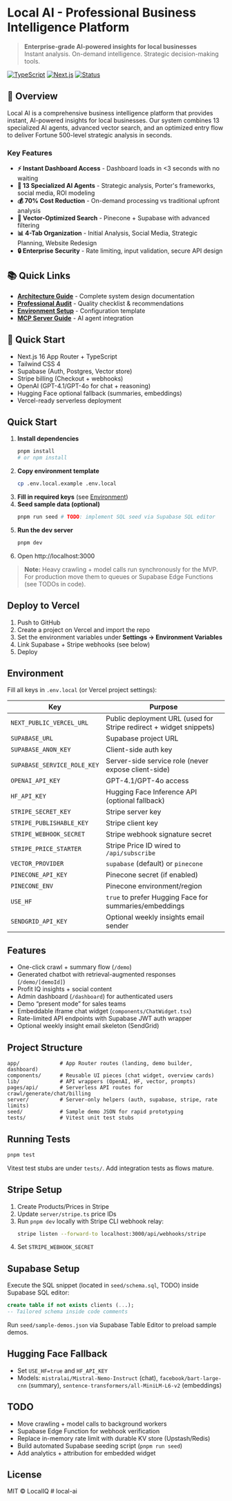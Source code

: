 # Local AI - Professional Business Intelligence Platform

> **Enterprise-grade AI-powered insights for local businesses**  
> Instant analysis. On-demand intelligence. Strategic decision-making tools.

[![TypeScript](https://img.shields.io/badge/TypeScript-5.0-blue)](https://www.typescriptlang.org/)
[![Next.js](https://img.shields.io/badge/Next.js-16.0-black)](https://nextjs.org/)
[![Status](https://img.shields.io/badge/Status-Production%20Ready-success)](https://github.com/Spydrcode/local-ai)

## 🚀 Overview

Local AI is a comprehensive business intelligence platform that provides instant, AI-powered insights for local businesses. Our system combines 13 specialized AI agents, advanced vector search, and an optimized entry flow to deliver Fortune 500-level strategic analysis in seconds.

### Key Features

- **⚡ Instant Dashboard Access** - Dashboard loads in <3 seconds with no waiting
- **🤖 13 Specialized AI Agents** - Strategic analysis, Porter's frameworks, social media, ROI modeling
- **💰 70% Cost Reduction** - On-demand processing vs traditional upfront analysis
- **🎯 Vector-Optimized Search** - Pinecone + Supabase with advanced filtering
- **📊 4-Tab Organization** - Initial Analysis, Social Media, Strategic Planning, Website Redesign
- **🔒 Enterprise Security** - Rate limiting, input validation, secure API design

## 📚 Quick Links

- **[Architecture Guide](./ARCHITECTURE.md)** - Complete system design documentation
- **[Professional Audit](./AUDIT.md)** - Quality checklist & recommendations
- **[Environment Setup](./.env.example)** - Configuration template
- **[MCP Server Guide](./.github/copilot-instructions.md)** - AI agent integration

## 🎯 Quick Start

- Next.js 16 App Router + TypeScript
- Tailwind CSS 4
- Supabase (Auth, Postgres, Vector store)
- Stripe billing (Checkout + webhooks)
- OpenAI (GPT-4.1/GPT-4o for chat + reasoning)
- Hugging Face optional fallback (summaries, embeddings)
- Vercel-ready serverless deployment

## Quick Start

1. **Install dependencies**
   ```bash
   pnpm install
   # or npm install
   ```
2. **Copy environment template**
   ```bash
   cp .env.local.example .env.local
   ```
3. **Fill in required keys** (see [Environment](#environment))
4. **Seed sample data (optional)**
   ```bash
   pnpm run seed # TODO: implement SQL seed via Supabase SQL editor
   ```
5. **Run the dev server**
   ```bash
   pnpm dev
   ```
6. Open http://localhost:3000

> **Note:** Heavy crawling + model calls run synchronously for the MVP. For production move them to queues or Supabase Edge Functions (see TODOs in code).

## Deploy to Vercel

1. Push to GitHub
2. Create a project on Vercel and import the repo
3. Set the environment variables under **Settings → Environment Variables**
4. Link Supabase + Stripe webhooks (see below)
5. Deploy

## Environment

Fill all keys in `.env.local` (or Vercel project settings):

| Key                         | Purpose                                                            |
| --------------------------- | ------------------------------------------------------------------ |
| `NEXT_PUBLIC_VERCEL_URL`    | Public deployment URL (used for Stripe redirect + widget snippets) |
| `SUPABASE_URL`              | Supabase project URL                                               |
| `SUPABASE_ANON_KEY`         | Client-side auth key                                               |
| `SUPABASE_SERVICE_ROLE_KEY` | Server-side service role (never expose client-side)                |
| `OPENAI_API_KEY`            | GPT-4.1/GPT-4o access                                              |
| `HF_API_KEY`                | Hugging Face Inference API (optional fallback)                     |
| `STRIPE_SECRET_KEY`         | Stripe server key                                                  |
| `STRIPE_PUBLISHABLE_KEY`    | Stripe client key                                                  |
| `STRIPE_WEBHOOK_SECRET`     | Stripe webhook signature secret                                    |
| `STRIPE_PRICE_STARTER`      | Stripe Price ID wired to `/api/subscribe`                          |
| `VECTOR_PROVIDER`           | `supabase` (default) or `pinecone`                                 |
| `PINECONE_API_KEY`          | Pinecone secret (if enabled)                                       |
| `PINECONE_ENV`              | Pinecone environment/region                                        |
| `USE_HF`                    | `true` to prefer Hugging Face for summaries/embeddings             |
| `SENDGRID_API_KEY`          | Optional weekly insights email sender                              |

## Features

- One-click crawl + summary flow (`/demo`)
- Generated chatbot with retrieval-augmented responses (`/demo/[demoId]`)
- Profit IQ insights + social content
- Admin dashboard (`/dashboard`) for authenticated users
- Demo “present mode” for sales teams
- Embeddable iframe chat widget (`components/ChatWidget.tsx`)
- Rate-limited API endpoints with Supabase JWT auth wrapper
- Optional weekly insight email skeleton (SendGrid)

## Project Structure

```
app/             # App Router routes (landing, demo builder, dashboard)
components/      # Reusable UI pieces (chat widget, overview cards)
lib/             # API wrappers (OpenAI, HF, vector, prompts)
pages/api/       # Serverless API routes for crawl/generate/chat/billing
server/          # Server-only helpers (auth, supabase, stripe, rate limits)
seed/            # Sample demo JSON for rapid prototyping
tests/           # Vitest unit test stubs
```

## Running Tests

```bash
pnpm test
```

Vitest test stubs are under `tests/`. Add integration tests as flows mature.

## Stripe Setup

1. Create Products/Prices in Stripe
2. Update `server/stripe.ts` price IDs
3. Run `pnpm dev` locally with Stripe CLI webhook relay:
   ```bash
   stripe listen --forward-to localhost:3000/api/webhooks/stripe
   ```
4. Set `STRIPE_WEBHOOK_SECRET`

## Supabase Setup

Execute the SQL snippet (located in `seed/schema.sql`, TODO) inside Supabase SQL editor:

```sql
create table if not exists clients (...);
-- Tailored schema inside code comments
```

Run `seed/sample-demos.json` via Supabase Table Editor to preload sample demos.

## Hugging Face Fallback

- Set `USE_HF=true` and `HF_API_KEY`
- Models: `mistralai/Mistral-Nemo-Instruct` (chat), `facebook/bart-large-cnn` (summary), `sentence-transformers/all-MiniLM-L6-v2` (embeddings)

## TODO

- Move crawling + model calls to background workers
- Supabase Edge Function for webhook verification
- Replace in-memory rate limit with durable KV store (Upstash/Redis)
- Build automated Supabase seeding script (`pnpm run seed`)
- Add analytics + attribution for embedded widget

## License

MIT © LocalIQ
#   l o c a l - a i 
 
 
